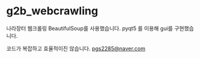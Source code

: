# g2b_webcrawling
나라장터 웹크롤링 
BeautifulSoup를 사용했습니다.
pyqt5 를 이용해 gui를 구현했습니다.

코드가 복잡하고 효율적이진 않습니다.
pgs2285@naver.com
